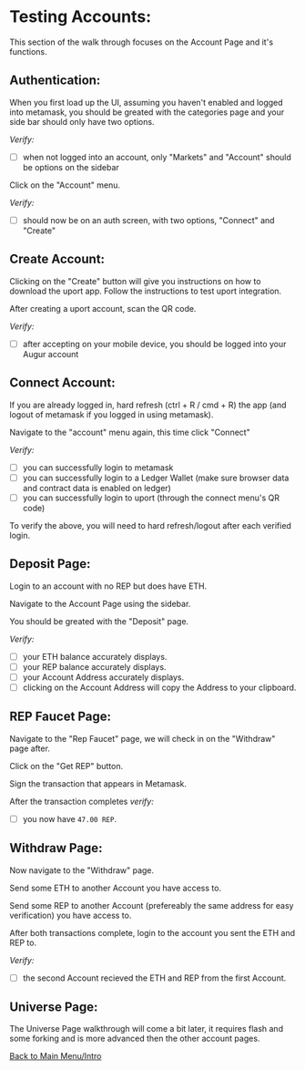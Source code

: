 # Testing Accounts:

This section of the walk through focuses on the Account Page and it's functions.

## Authentication:

When you first load up the UI, assuming you haven't enabled and logged into metamask, you should be greated with the categories page and your side bar should only have two options.

*Verify:*
- [ ] when not logged into an account, only "Markets" and "Account" should be options on the sidebar

Click on the "Account" menu.

*Verify:*
- [ ] should now be on an auth screen, with two options, "Connect" and "Create"

## Create Account:

Clicking on the "Create" button will give you instructions on how to download the uport app. Follow the instructions to test uport integration.

After creating a uport account, scan the QR code.

*Verify:*
- [ ] after accepting on your mobile device, you should be logged into your Augur account

## Connect Account:

If you are already logged in, hard refresh (ctrl + R / cmd + R) the app (and logout of metamask if you logged in using metamask).

Navigate to the "account" menu again, this time click "Connect"

*Verify:*
- [ ] you can successfully login to metamask
- [ ] you can successfully login to a Ledger Wallet (make sure browser data and contract data is enabled on ledger)
- [ ] you can successfully login to uport (through the connect menu's QR code)

To verify the above, you will need to hard refresh/logout after each verified login. 

## Deposit Page:

Login to an account with no REP but does have ETH.

Navigate to the Account Page using the sidebar.

You should be greated with the "Deposit" page.

*Verify:* 
- [ ] your ETH balance accurately displays.
- [ ] your REP balance accurately displays. 
- [ ] your Account Address accurately displays.
- [ ] clicking on the Account Address will copy the Address to your clipboard.

## REP Faucet Page:

Navigate to the "Rep Faucet" page, we will check in on the "Withdraw" page after.

Click on the "Get REP" button.

Sign the transaction that appears in Metamask.

After the transaction completes *verify:*
- [ ] you now have `47.00 REP`.

## Withdraw Page:

Now navigate to the "Withdraw" page.

Send some ETH to another Account you have access to.

Send some REP to another Account (prefereably the same address for easy verification) you have access to.

After both transactions complete, login to the account you sent the ETH and REP to.

*Verify:* 
- [ ] the second Account recieved the ETH and REP from the first Account.

## Universe Page:

The Universe Page walkthrough will come a bit later, it requires flash and some forking and is more advanced then the other account pages.

[Back to Main Menu/Intro](https://github.com/AugurProject/augur-walkthrough/)